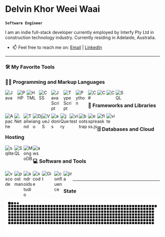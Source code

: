 # Delvin Khor Weei Waai

**`Software Engineer`**

I am an indie full-stack developer currently employed by Interfy Pty Ltd in construction technology industry. Currently residing in Adelaide, Australia.
- 📫 Feel free to reach me on: 
[Email](weeiwaai02@gmail.com) |
[LinkedIn](https://www.linkedin.com/in/weei-waai-50b482176)

---

### 🛠️ My Favorite Tools


  <h3>👨‍💻 Programming and Markup Languages</h3>

  <p>
    <img align="left" alt="Java" width="30px" style="padding-right:10px;" src="https://cdn.jsdelivr.net/gh/devicons/devicon/icons/java/java-original.svg"/>
    <img align="left" alt="PHP" width="30px" src="https://cdn.jsdelivr.net/gh/devicons/devicon@latest/icons/php/php-original.svg" />
    <img align="left" alt="HTML" width="30px" style="padding-right:10px;" src="https://cdn.jsdelivr.net/gh/devicons/devicon/icons/html5/html5-plain.svg" />
    <img align="left" alt="CSS" width="30px" style="padding-right:10px;" src="https://cdn.jsdelivr.net/gh/devicons/devicon/icons/css3/css3-plain.svg" />
    <img align="left" alt="JavaScript" width="30px" style="padding-right:10px;" src="https://cdn.jsdelivr.net/gh/devicons/devicon/icons/javascript/javascript-plain.svg" />
    <img align="left" alt="TypeScript" width="30px" style="padding-right:10px;" src="https://cdn.jsdelivr.net/gh/devicons/devicon/icons/typescript/typescript-plain.svg" />
    <img align="left" alt="Python" width="30px" style="padding-right:10px;" src="https://cdn.jsdelivr.net/gh/devicons/devicon/icons/python/python-plain.svg" />
    <img align="left" alt="C#" width="30px" src="https://cdn.jsdelivr.net/gh/devicons/devicon@latest/icons/csharp/csharp-original.svg" />
    <img align="left" alt="C" width="30px"src="https://cdn.jsdelivr.net/gh/devicons/devicon@latest/icons/c/c-original.svg" />
    <img align="left" alt="C" width="30px" src="https://cdn.jsdelivr.net/gh/devicons/devicon@latest/icons/c/c-original.svg" />
    <img align="left" alt="SQL" width="30px" src="https://cdn.jsdelivr.net/gh/devicons/devicon@latest/icons/mysql/mysql-original.svg" />

  </p>

  </br>

  <h3>🧰 Frameworks and Libraries</h3>

  <p>
    <img align="left" alt="Apache" width="30px" src="https://cdn.jsdelivr.net/gh/devicons/devicon@latest/icons/apache/apache-original.svg" />
    <img align="left" alt=".Net" width="30px" src="https://cdn.jsdelivr.net/gh/devicons/devicon@latest/icons/dot-net/dot-net-original.svg" />
    <img align="left" alt="Tailwind" width="30px"src="https://cdn.jsdelivr.net/gh/devicons/devicon@latest/icons/tailwindcss/tailwindcss-original-wordmark.svg" />
    <img align="left" alt="Django" width="30px" src="https://cdn.jsdelivr.net/gh/devicons/devicon@latest/icons/django/django-plain.svg" />
    <img align="left" alt="VueJS" width="30px" src="https://cdn.jsdelivr.net/gh/devicons/devicon@latest/icons/vuejs/vuejs-original.svg" />
    <img align="left" alt="adonis" width="30px" src="https://cdn.jsdelivr.net/gh/devicons/devicon@latest/icons/adonisjs/adonisjs-original.svg" />
    <img align="left" alt="jQuery" width="30px" src="https://cdn.jsdelivr.net/gh/devicons/devicon@latest/icons/jquery/jquery-original.svg" />
    <img align="left" alt="vitest" width="30px" src="https://cdn.jsdelivr.net/gh/devicons/devicon@latest/icons/vitest/vitest-original.svg" />
    <img align="left" alt="bootstrap" width="30px" src="https://cdn.jsdelivr.net/gh/devicons/devicon@latest/icons/bootstrap/bootstrap-original.svg" />
    <img align="left" alt="express.js" width="30px" src="https://cdn.jsdelivr.net/gh/devicons/devicon@latest/icons/express/express-original.svg" />
    <img align="left" alt="flask" width="30px" src="https://cdn.jsdelivr.net/gh/devicons/devicon@latest/icons/flask/flask-original.svg" />
    <img align="left" alt="vite" width="30px" src="https://cdn.jsdelivr.net/gh/devicons/devicon@latest/icons/vitejs/vitejs-original.svg" />

  </p>

  </br>

  <h3>🗄️ Databases and Cloud Hosting</h3>

  <p>
    <img align="left" alt="sqlite" width="30px" src="https://cdn.jsdelivr.net/gh/devicons/devicon@latest/icons/sqlite/sqlite-original.svg" />
    <img align="left" alt="SQL" width="30px" src="https://cdn.jsdelivr.net/gh/devicons/devicon@latest/icons/mysql/mysql-original.svg" />
    <img align="left" alt="MongoDB" width="30px" src="https://cdn.jsdelivr.net/gh/devicons/devicon@latest/icons/mongodb/mongodb-original.svg" />
    <img align="left" alt="aws" width="30px" src="https://cdn.jsdelivr.net/gh/devicons/devicon@latest/icons/amazonwebservices/amazonwebservices-original-wordmark.svg" />

  </p>

  </br>

  <h3>💻 Software and Tools</h3>

  <p>
    <img align="left" alt="vscode" width="30px" src="https://cdn.jsdelivr.net/gh/devicons/devicon@latest/icons/vscode/vscode-original.svg" />
    <img align="left" alt="postman" width="30px" src="https://cdn.jsdelivr.net/gh/devicons/devicon@latest/icons/postman/postman-original.svg" />
    <img align="left" alt="androidstudio" width="30px" src="https://cdn.jsdelivr.net/gh/devicons/devicon@latest/icons/androidstudio/androidstudio-original.svg" />
    <img align="left" alt="xcode" width="30px" src="https://cdn.jsdelivr.net/gh/devicons/devicon@latest/icons/xcode/xcode-original.svg" />
    <img align="left" alt="Git" width="30px" style="padding-right:10px;" src="https://cdn.jsdelivr.net/gh/devicons/devicon/icons/git/git-original.svg" />
    <img align="left" alt="confluence" width="30px" src="https://cdn.jsdelivr.net/gh/devicons/devicon@latest/icons/confluence/confluence-original.svg" />
    <img align="left" alt="jira" width="30px" src="https://cdn.jsdelivr.net/gh/devicons/devicon@latest/icons/jira/jira-original.svg" />

  </p>
</details>

<br />

---


### State
![Snake animation](https://github.com/delvin02/delvin02/blob/output/github-contribution-grid-snake-dark.svg)

